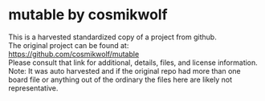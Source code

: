 
# mutable by cosmikwolf  
This is a harvested standardized copy of a project from github.  
The original project can be found at:  
https://github.com/cosmikwolf/mutable  
Please consult that link for additional, details, files, and license information.  
Note: It was auto harvested and if the original repo had more than one board file or anything out of the ordinary the files here are likely not representative.  
    